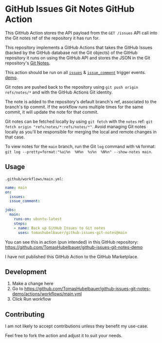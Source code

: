 # GitHub Issues Git Notes GitHub Action

[Git Notes]: https://git-scm.com/docs/git-notes
[`issues`]: https://docs.github.com/en/actions/using-workflows/events-that-trigger-workflows#issues
[`issue_comment`]: https://docs.github.com/en/actions/using-workflows/events-that-trigger-workflows#issue_comment

This GitHub Action stores the API payload from the `GET /issues` API call into
the Git notes ref of the repository it has run for.

This repository implements a GitHub Actions that takes the GitHub Issues (backed
by the GitHub database not the Git objects) of the  GitHub repository it runs on
using the GitHub API and stores the JSON in the Git repository's [Git Notes].

This action should be run on all [`issues`] & [`issue_comment`] trigger events.
[demo](https://github.com/TomasHubelbauer/github-issues-git-notes-demo).

Git notes are pushed back to the repository using `git push origin refs/notes/*`
and with the GitHub Actions Git identity.

The note is added to the repository's default branch's ref, associated to the
branch's tip commit. If the workflow runs multiple times for the same commit, it
will update the note for that commit.

Git notes can be fetched locally by using `git fetch` with the `notes` ref:
`git fetch origin "refs/notes/*:refs/notes/*"`. Avoid managing Git notes locally
as you'll be responsible for merging the local and remote changes in that case.

To view notes for the `main` branch, run the Git `log` command with `%N` format:
`git log --pretty=format:"%ai%n  %H%n  %s%n  %N%n" --show-notes main`.

## Usage

`.github/workflows/main.yml`:
```yml
name: main
on:
  issues:
  issue_comment:

jobs:
  main:
    runs-on: ubuntu-latest
    steps:
    - name: Back up GitHub Issues to Git notes
      uses: tomashubelbauer/github-issues-git-notes@main
```

You can see this in action (pun intended) in this GitHub repository:
https://github.com/TomasHubelbauer/github-issues-git-notes-demo

I have not published this GitHub Action to the GitHub Marketplace.

## Development

1. Make a change here
2. Go to https://github.com/TomasHubelbauer/github-issues-git-notes-demo/actions/workflows/main.yml
3. Click Run workflow

## Contributing

I am not likely to accept contributions unless they benefit my use-case.

Feel free to fork the action and adjust it to suit your needs.
